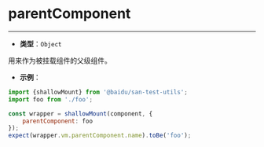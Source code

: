 # parentComponent
---

* **类型**：`Object`

用来作为被挂载组件的父级组件。

* **示例**：

```js
import {shallowMount} from '@baidu/san-test-utils';
import foo from './foo';

const wrapper = shallowMount(component, {
    parentComponent: foo
});
expect(wrapper.vm.parentComponent.name).toBe('foo');
```
